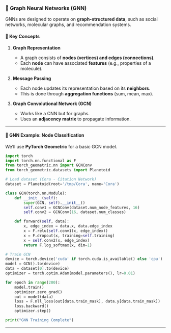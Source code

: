 ### **📌 Graph Neural Networks (GNN)**
GNNs are designed to operate on **graph-structured data**, such as social networks, molecular graphs, and recommendation systems.

#### **📍 Key Concepts**
1. **Graph Representation**  
   - A graph consists of **nodes (vertices) and edges (connections)**.
   - Each **node** can have associated **features** (e.g., properties of a molecule).
  
2. **Message Passing**  
   - Each node updates its representation based on its **neighbors**.
   - This is done through **aggregation functions** (sum, mean, max).

3. **Graph Convolutional Network (GCN)**  
   - Works like a CNN but for graphs.
   - Uses an **adjacency matrix** to propagate information.

---

#### **📍 GNN Example: Node Classification**
We’ll use **PyTorch Geometric** for a basic GCN model.

```python
import torch
import torch.nn.functional as F
from torch_geometric.nn import GCNConv
from torch_geometric.datasets import Planetoid

# Load dataset (Cora - Citation Network)
dataset = Planetoid(root='/tmp/Cora', name='Cora')

class GCN(torch.nn.Module):
    def __init__(self):
        super(GCN, self).__init__()
        self.conv1 = GCNConv(dataset.num_node_features, 16)
        self.conv2 = GCNConv(16, dataset.num_classes)

    def forward(self, data):
        x, edge_index = data.x, data.edge_index
        x = F.relu(self.conv1(x, edge_index))
        x = F.dropout(x, training=self.training)
        x = self.conv2(x, edge_index)
        return F.log_softmax(x, dim=1)

# Train GCN
device = torch.device('cuda' if torch.cuda.is_available() else 'cpu')
model = GCN().to(device)
data = dataset[0].to(device)
optimizer = torch.optim.Adam(model.parameters(), lr=0.01)

for epoch in range(200):
    model.train()
    optimizer.zero_grad()
    out = model(data)
    loss = F.nll_loss(out[data.train_mask], data.y[data.train_mask])
    loss.backward()
    optimizer.step()

print("GNN Training Complete")
```

---
